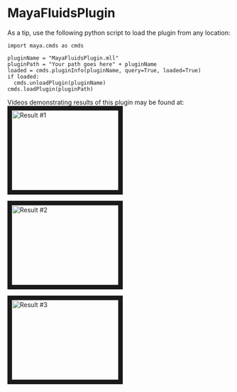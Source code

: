 # MayaFluidsPlugin

As a tip, use the following python script to load the plugin from any location:

```
import maya.cmds as cmds

pluginName = "MayaFluidsPlugin.mll"
pluginPath = "Your path goes here" + pluginName
loaded = cmds.pluginInfo(pluginName, query=True, loaded=True)
if loaded:
  cmds.unloadPlugin(pluginName)
cmds.loadPlugin(pluginPath)
```

Videos demonstrating results of this plugin may be found at:
<a href="http://www.youtube.com/watch?feature=player_embedded&v=Yrc4ADP0xRs
" target="_blank"><img src="http://img.youtube.com/vi/Yrc4ADP0xRs/0.jpg" 
alt="Result #1" width="240" height="180" border="10" /></a>

<a href="http://www.youtube.com/watch?feature=player_embedded&v=h7o_w0TVFBY
" target="_blank"><img src="http://img.youtube.com/vi/h7o_w0TVFBY/0.jpg" 
alt="Result #2" width="240" height="180" border="10" /></a>

<a href="http://www.youtube.com/watch?feature=player_embedded&v=rcVG6ZtEgWk
" target="_blank"><img src="http://img.youtube.com/vi/rcVG6ZtEgWk/0.jpg" 
alt="Result #3" width="240" height="180" border="10" /></a>
